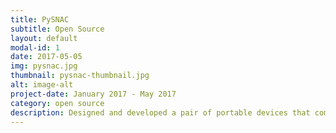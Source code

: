 ```yaml
---
title: PySNAC
subtitle: Open Source
layout: default
modal-id: 1
date: 2017-05-05
img: pysnac.jpg
thumbnail: pysnac-thumbnail.jpg
alt: image-alt
project-date: January 2017 - May 2017
category: open source
description: Designed and developed a pair of portable devices that communicate audio in real-time via Wi-Fi. Communication is initiated via authentication and secured via strong end-to-end encryption.
---
```


